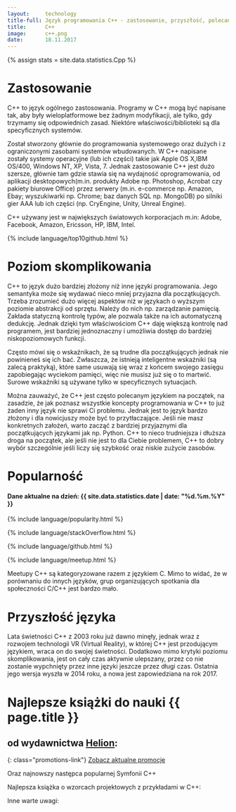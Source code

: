 ```yaml
---
layout:     technology
title-full: Język programowania C++ - zastosowanie, przyszłość, polecane książki
title:      C++
image:      c++.png
date:       18.11.2017
---
```


{% assign stats = site.data.statistics.Cpp %}

# Zastosowanie

C++ to język ogólnego zastosowania. Programy w C++ mogą być napisane tak, aby były wieloplatformowe bez żadnym modyfikacji, ale tylko, gdy trzymamy się odpowiednich zasad. Niektóre właściwości/biblioteki są dla specyficznych systemów.

Został stworzony głównie do programowania systemowego oraz dużych i z ograniczonymi zasobami systemów wbudowanych. W C++ napisane zostały systemy operacyjne (lub ich części) takie jak Apple OS X,IBM OS/400, Windows NT, XP, Vista, 7. Jednak zastosowanie C++ jest dużo szersze, głównie tam gdzie stawia się na wydajność oprogramowania, od aplikacji desktopowych(m.in. produkty Adobe np. Photoshop, Acrobat czy pakiety biurowe Office) przez serwery (m.in. e-commerce np. Amazon, Ebay; wyszukiwarki np. Chrome; baz danych SQL np. MongoDB) po silniki gier AAA lub ich części (np. CryEngine, Unity, Unreal Engine).

C++ używany jest w największych światowych korporacjach m.in: Adobe, Facebook, Amazon, Ericsson, HP, IBM, Intel.

{% include language/top10github.html %}

# Poziom skomplikowania

C++ to język dużo bardziej złożony niż inne języki programowania. Jego semantyka może się wydawać nieco mniej przyjazna dla początkujących. Trzeba zrozumieć dużo więcej aspektów niż w językach o wyższym poziomie abstrakcji od sprzętu. Należy do nich np. zarządzanie pamięcią. Zakłada statyczną kontrolę typów, ale pozwala także na ich automatyczną dedukcję. Jednak dzięki tym właściwościom C++ daję większą kontrolę nad programem, jest bardziej jednoznaczny i umożliwia dostęp do bardziej niskopoziomowych funkcji.

Często mówi się o wskaźnikach, że są trudne dla początkujących jednak nie powinieneś się ich bać. Zwłaszcza, że istnieją inteligentne wskaźniki (są zalecą praktyką), które same usuwają się wraz z końcem swojego zasięgu zapobiegając wyciekom pamięci, więc nie musisz już się o to martwić. Surowe wskaźniki są używane tylko w specyficznych sytuacjach.

Można zauważyć, że C++ jest często polecanym językiem na początek, na zasadzie, że jak poznasz wszystkie koncepty programowania w C++ to już żaden inny język nie sprawi Ci problemu. Jednak jest to język bardzo złożony i dla nowicjuszy może być to przytłaczające. Jeśli nie masz konkretnych założeń, warto zacząć z bardziej przyjaznymi dla początkujących językami jak np. Python. C++ to nieco trudniejsza i dłuższa droga na początek, ale jeśli nie jest to dla Ciebie problemem, C++ to dobry wybór szczególnie jeśli liczy się szybkość oraz niskie zużycie zasobów.

# Popularność

<h4>Dane aktualne na dzień: {{ site.data.statistics.date | date: "%d.%m.%Y"  }}</h4>

{% include language/popularity.html %}

{% include language/stackOverflow.html %}

{% include language/github.html %}

{% include language/meetup.html %}

Meetupy C++ są kategoryzowane razem z językiem C. Mimo to widać, że w porównaniu do innych języków, grup organizujących spotkania dla społeczności C/C++ jest bardzo mało.

# Przyszłość języka

Lata świetności C++ z 2003 roku już dawno minęły, jednak wraz z rozwojem technologii VR (Virtual Reality), w której C++ jest przodującym językiem, wraca on do swojej świetności. Dodatkowo mimo krytyki poziomu skomplikowania, jest on cały czas aktywnie ulepszany, przez co nie zostanie wypchnięty przez inne języki jeszcze przez długi czas. Ostatnia jego wersja wyszła w 2014 roku, a nowa jest zapowiedziana na rok 2017.

# Najlepsze książki do nauki {{ page.title }}
## od wydawnictwa [Helion](http://helion.pl/view/9102Q):

{: class="promotions-link"}
[Zobacz aktualne promocje](http://helion.pl/page/9102Q/promocje)


<div class="book">
    <script src="http://helion.pl/plugins/new/ksiazkasm.phi?id=cppri6&nr=9102Q&size=181&utf8=1"></script>
</div>

<div class="book">
    <script src="http://helion.pl/plugins/new/ksiazkasm.phi?id=jcppkw&nr=9102Q&size=181&utf8=1"></script>
</div>

<div class="book">
    <script src="http://helion.pl/plugins/new/ksiazkasm.phi?id=cppppo&nr=9102Q&size=181&utf8=1"></script>
</div>

Oraz najnowszy następca popularnej Symfonii C++

<div class="book">
    <script src="http://helion.pl/plugins/new/ksiazkasm.phi?id=ocpp11&nr=9102Q&size=181&utf8=1"></script>
</div>

Najlepsza książka o wzorcach projektowych z przykładami w C++:

<div class="book">
    <script src="http://helion.pl/plugins/new/ksiazkasm.phi?id=wzoelv&nr=9102Q&size=181&utf8=1"></script>
</div>

Inne warte uwagi:

<div class="book">
    <script src="http://helion.pl/plugins/new/ksiazkasm.phi?id=cpbsp2&nr=9102Q&size=181&utf8=1"></script>
</div>